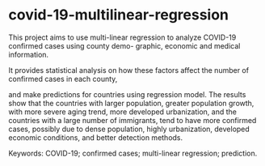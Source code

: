 # covid-19-multilinear-regression

This project aims to use multi-linear regression to analyze COVID-19 confirmed cases using county demo- graphic, economic and medical information. 


It provides statistical analysis on how these factors affect the number of confirmed cases in each county, 

and make predictions for countries using regression model. The results show that the countries with larger population,
greater population growth, with more severe aging trend, more developed urbanization, and the countries with a large number of immigrants, tend to have more confirmed cases, possibly due to dense population, highly urbanization, developed economic conditions, and better detection methods.


Keywords: COVID-19; confirmed cases; multi-linear regression; prediction.
